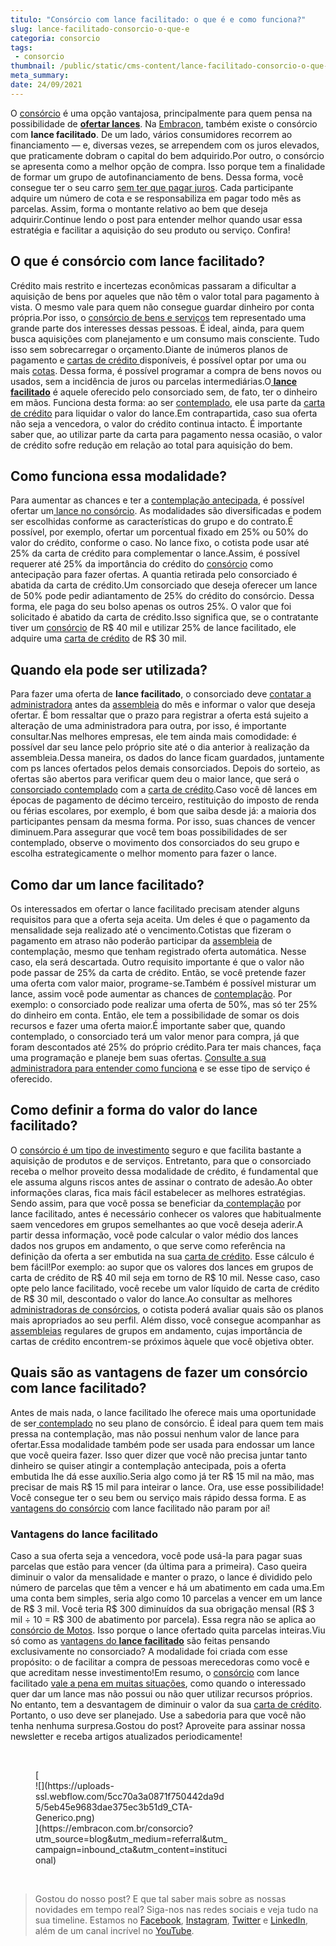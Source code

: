 ```yaml
---
titulo: "Consórcio com lance facilitado: o que é e como funciona?"
slug: lance-facilitado-consorcio-o-que-e
categoria: consorcio
tags:
 - consorcio
thumbnail: /public/static/cms-content/lance-facilitado-consorcio-o-que-e.jpg
meta_summary: 
date: 24/09/2021
---
```

O [consórcio](https://www.embracon.com.br/conhecaoconsorcio/o-que-e-consorcio) é uma opção vantajosa, principalmente para quem pensa na possibilidade de [**ofertar lances**](https://www.embracon.com.br/blog/como-funcionam-os-tipos-de-lances-no-consorcio). Na [Embracon](https://www.embracon.com.br/), também existe o consórcio com **lance facilitado**. De um lado, vários consumidores recorrem ao financiamento — e, diversas vezes, se arrependem com os juros elevados, que praticamente dobram o capital do bem adquirido.Por outro, o consórcio se apresenta como a melhor opção de compra. Isso porque tem a finalidade de formar um grupo de autofinanciamento de bens. Dessa forma, você consegue ter o seu carro [sem ter que pagar juros](https://www.embracon.com.br/blog/consorcio-nao-tem-juros-entenda). Cada participante adquire um número de cota e se responsabiliza em pagar todo mês as parcelas. Assim, forma o montante relativo ao bem que deseja adquirir.Continue lendo o post para entender melhor quando usar essa estratégia e facilitar a aquisição do seu produto ou serviço. Confira!

O que é consórcio com lance facilitado?
---------------------------------------

Crédito mais restrito e incertezas econômicas passaram a dificultar a aquisição de bens por aqueles que não têm o valor total para pagamento à vista. O mesmo vale para quem não consegue guardar dinheiro por conta própria.Por isso, o [consórcio de bens e serviços](http://www.embracon.com.br/conhecaoconsorcio/o-que-e-consorcio) tem representado uma grande parte dos interesses dessas pessoas. É ideal, ainda, para quem busca aquisições com planejamento e um consumo mais consciente. Tudo isso sem sobrecarregar o orçamento.Diante de inúmeros planos de pagamento e [cartas de crédito ](https://www.embracon.com.br/blog/o-que-voce-precisa-saber-sobre-a-carta-de-credito-de-consorcios)disponíveis, é possível optar por uma ou mais [cotas](https://www.embracon.com.br/conhecaoconsorcio/o-que-e-a-cota-de-consorcio). Dessa forma, é possível programar a compra de bens novos ou usados, sem a incidência de juros ou parcelas intermediárias.O[ **lance facilitado**](https://www.embracon.com.br/conhecaoconsorcio/o-que-e-o-lance) é aquele oferecido pelo consorciado sem, de fato, ter o dinheiro em mãos. Funciona desta forma: ao ser [contemplado](https://www.embracon.com.br/blog/como-ser-contemplado-mais-rapido-no-consorcio), ele usa parte da [carta de crédito](https://www.embracon.com.br/blog/quitacao-de-financiamento-como-usar-a-carta-de-credito) para liquidar o valor do lance.Em contrapartida, caso sua oferta não seja a vencedora, o valor do crédito continua intacto. É importante saber que, ao utilizar parte da carta para pagamento nessa ocasião, o valor de crédito sofre redução em relação ao total para aquisição do bem.

Como funciona essa modalidade?
------------------------------

Para aumentar as chances e ter a [contemplação antecipada](https://www.embracon.com.br/blog/como-ser-contemplado-mais-rapido-no-consorcio), é possível ofertar um[ lance no consórcio](https://www.embracon.com.br/blog/como-funcionam-os-tipos-de-lances-no-consorcio). As modalidades são diversificadas e podem ser escolhidas conforme as características do grupo e do contrato.É possível, por exemplo, ofertar um porcentual fixado em 25% ou 50% do valor do crédito, conforme o caso. No lance fixo, o cotista pode usar até 25% da carta de crédito para complementar o lance.Assim, é possível requerer até 25% da importância do crédito do [consórcio](https://www.embracon.com.br/blog/tipos-de-consorcio) como antecipação para fazer ofertas. A quantia retirada pelo consorciado é abatida da carta de crédito.Um consorciado que deseja oferecer um lance de 50% pode pedir adiantamento de 25% do crédito do consórcio. Dessa forma, ele paga do seu bolso apenas os outros 25%. O valor que foi solicitado é abatido da carta de crédito.Isso significa que, se o contratante tiver um [consórcio](https://www.embracon.com.br/conhecaoconsorcio/o-que-e-consorcio) de R$ 40 mil e utilizar 25% de lance facilitado, ele adquire uma [carta de crédito](https://www.embracon.com.br/blog/o-que-voce-precisa-saber-sobre-a-carta-de-credito-de-consorcios) de R$ 30 mil.

Quando ela pode ser utilizada?
------------------------------

Para fazer uma oferta de **lance facilitado**, o consorciado deve <a href="">contatar a administradora</a> antes da [assembleia](https://www.embracon.com.br/blog/assembleia-de-consorcio-como-funciona) do mês e informar o valor que deseja ofertar. É bom ressaltar que o prazo para registrar a oferta está sujeito a alteração de uma administradora para outra, por isso, é importante consultar.Nas melhores empresas, ele tem ainda mais comodidade: é possível dar seu lance pelo próprio site até o dia anterior à realização da assembleia.Dessa maneira, os dados do lance ficam guardados, juntamente com ps lances ofertados pelos demais consorciados. Depois do sorteio, as ofertas são abertos para verificar quem deu o maior lance, que será o [consorciado contemplado](https://www.embracon.com.br/blog/contemplacao-consorcio-carro-como-aumentar-chances) com a [carta de crédito](https://www.embracon.com.br/blog/o-que-voce-precisa-saber-sobre-a-carta-de-credito-de-consorcios).Caso você dê lances em épocas de pagamento de décimo terceiro, restituição do imposto de renda ou férias escolares, por exemplo, é bom que saiba desde já: a maioria dos participantes pensam da mesma forma. Por isso, suas chances de vencer diminuem.Para assegurar que você tem boas possibilidades de ser contemplado, observe o movimento dos consorciados do seu grupo e escolha estrategicamente o melhor momento para fazer o lance.

Como dar um lance facilitado?
-----------------------------

Os interessados em ofertar o lance facilitado precisam atender alguns requisitos para que a oferta seja aceita. Um deles é que o pagamento da mensalidade seja realizado até o vencimento.Cotistas que fizeram o pagamento em atraso não poderão participar da [assembleia](https://www.embracon.com.br/blog/assembleia-de-consorcio-como-funciona) de contemplação, mesmo que tenham registrado oferta automática. Nesse caso, ela será descartada. Outro requisito importante é que o valor não pode passar de 25% da carta de crédito. Então, se você pretende fazer uma oferta com valor maior, programe-se.Também é possível misturar um lance, assim você pode aumentar as chances de [contemplação](http://embracon.com.br/blog/contemplacao-no-consorcio-de-imoveis-como-funciona). Por exemplo: o consorciado pode realizar uma oferta de 50%, mas só ter 25% do dinheiro em conta. Então, ele tem a possibilidade de somar os dois recursos e fazer uma oferta maior.É importante saber que, quando contemplado, o consorciado terá um valor menor para compra, já que foram descontados até 25% do próprio crédito.Para ter mais chances, faça uma programação e planeje bem suas ofertas. [Consulte a sua administradora para entender como funciona](https://www.embracon.com.br/blog/afinal-o-que-uma-administradora-de-consorcio-faz) e se esse tipo de serviço é oferecido.

Como definir a forma do valor do lance facilitado?
--------------------------------------------------

O [consórcio é um tipo de investimento](https://www.embracon.com.br/blog/tipos-de-consorcio) seguro e que facilita bastante a aquisição de produtos e de serviços. Entretanto, para que o consorciado receba o melhor proveito dessa modalidade de crédito, é fundamental que ele assuma alguns riscos antes de assinar o contrato de adesão.Ao obter informações claras, fica mais fácil estabelecer as melhores estratégias. Sendo assim, para que você possa se beneficiar da[ contemplação](http://embracon.com.br/blog/contemplacao-no-consorcio-de-imoveis-como-funciona) por lance facilitado, antes é necessário conhecer os valores que habitualmente saem vencedores em grupos semelhantes ao que você deseja aderir.A partir dessa informação, você pode calcular o valor médio dos lances dados nos grupos em andamento, o que serve como referência na definição da oferta a ser embutida na sua [carta de crédito](https://www.embracon.com.br/blog/o-que-voce-precisa-saber-sobre-a-carta-de-credito-de-consorcios). Esse cálculo é bem fácil!Por exemplo: ao supor que os valores dos lances em grupos de carta de crédito de R$ 40 mil seja em torno de R$ 10 mil. Nesse caso, caso opte pelo lance facilitado, você recebe um valor líquido de carta de crédito de R$ 30 mil, descontado o valor do lance.Ao consultar as melhores [administradoras de consórcios](https://www.embracon.com.br/blog/afinal-o-que-uma-administradora-de-consorcio-faz), o cotista poderá avaliar quais são os planos mais apropriados ao seu perfil. Além disso, você consegue acompanhar as [assembleias](https://www.embracon.com.br/blog/assembleia-de-consorcio-como-funciona) regulares de grupos em andamento, cujas importância de cartas de crédito encontrem-se próximos àquele que você objetiva obter.

Quais são as vantagens de fazer um consórcio com lance facilitado?
------------------------------------------------------------------

Antes de mais nada, o lance facilitado lhe oferece mais uma oportunidade de ser[ contemplado](https://www.embracon.com.br/blog/como-ser-contemplado-mais-rapido-no-consorcio) no seu plano de consórcio. É ideal para quem tem mais pressa na contemplação, mas não possui nenhum valor de lance para ofertar.Essa modalidade também pode ser usada para endossar um lance que você queira fazer. Isso quer dizer que você não precisa juntar tanto dinheiro se quiser atingir a contemplação antecipada, pois a oferta embutida lhe dá esse auxílio.Seria algo como já ter R$ 15 mil na mão, mas precisar de mais R$ 15 mil para inteirar o lance. Ora, use esse possibilidade! Você consegue ter o seu bem ou serviço mais rápido dessa forma. E as [vantagens do consórcio](https://www.embracon.com.br/blog/confira-10-vantagens-indiscutiveis-do-consorcio) com lance facilitado não param por aí!

### Vantagens do lance facilitado

Caso a sua oferta seja a vencedora, você pode usá-la para pagar suas parcelas que estão para vencer (da última para a primeira). Caso queira diminuir o valor da mensalidade e manter o prazo, o lance é dividido pelo número de parcelas que têm a vencer e há um abatimento em cada uma.Em uma conta bem simples, seria algo como 10 parcelas a vencer em um lance de R$ 3 mil. Você teria R$ 300 diminuídos da sua obrigação mensal (R$ 3 mil ÷ 10 = R$ 300 de abatimento por parcela). Essa regra não se aplica ao [consórcio de Motos](https://www.embracon.com.br/consorcio-motos). Isso porque o lance ofertado quita parcelas inteiras.Viu só como as [vantagens do **lance facilitado**](https://www.embracon.com.br/conhecaoconsorcio/o-que-e-o-lance) são feitas pensando exclusivamente no consorciado? A modalidade foi criada com esse propósito: o de facilitar a compra de pessoas merecedoras como você e que acreditam nesse investimento!Em resumo, o [consórcio](https://www.embracon.com.br/blog/tipos-de-consorcio) com lance facilitado [vale a pena em muitas situações](https://www.embracon.com.br/blog/em-quais-situacoes-vale-a-pena-fazer-um-consorcio-entenda-aqui), como quando o interessado quer dar um lance mas não possui ou não quer utilizar recursos próprios. No entanto, tem a desvantagem de diminuir o valor da sua [carta de crédito](https://www.embracon.com.br/blog/o-que-voce-precisa-saber-sobre-a-carta-de-credito-de-consorcios). Portanto, o uso deve ser planejado. Use a sabedoria para que você não tenha nenhuma surpresa.Gostou do post? Aproveite para assinar nossa newsletter e receba artigos atualizados periodicamente!

‍

<figure class="w-richtext-figure-type-image w-richtext-align-center" style="max-width:310px">[<div>![](https://uploads-ssl.webflow.com/5cc70a3a0871f750442da9d5/5eb45e9683dae375ec3b51d9_CTA-Generico.png)</div>](https://embracon.com.br/consorcio?utm_source=blog&utm_medium=referral&utm_campaign=inbound_cta&utm_content=institucional)</figure>‍

> Gostou do nosso post? E que tal saber mais sobre as nossas novidades em tempo real? Siga-nos nas redes sociais e veja tudo na sua timeline. Estamos no [Facebook](https://www.facebook.com/embracon/), [Instagram](https://www.instagram.com/embraconoficial/), [Twitter](https://twitter.com/embracon) e [LinkedIn](https://www.linkedin.com/company/1018875/), além de um canal incrível no [YouTube](https://www.youtube.com/channel/UCL-Y0mv9zc73Iek48NLUBzQ).
